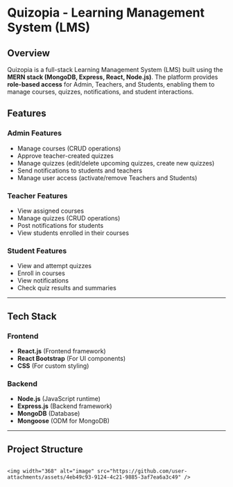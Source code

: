 # Quizopia - Learning Management System (LMS)

## Overview
Quizopia is a full-stack Learning Management System (LMS) built using the **MERN stack (MongoDB, Express, React, Node.js)**. The platform provides **role-based access** for Admin, Teachers, and Students, enabling them to manage courses, quizzes, notifications, and student interactions.

## Features

### Admin Features
- Manage courses (CRUD operations)
- Approve teacher-created quizzes
- Manage quizzes (edit/delete upcoming quizzes, create new quizzes)
- Send notifications to students and teachers
- Manage user access (activate/remove Teachers and Students)

### Teacher Features
- View assigned courses
- Manage quizzes (CRUD operations)
- Post notifications for students
- View students enrolled in their courses

### Student Features
- View and attempt quizzes
- Enroll in courses
- View notifications
- Check quiz results and summaries

---

## Tech Stack

### Frontend
- **React.js** (Frontend framework)
- **React Bootstrap** (For UI components)
- **CSS** (For custom styling)

### Backend
- **Node.js** (JavaScript runtime)
- **Express.js** (Backend framework)
- **MongoDB** (Database)
- **Mongoose** (ODM for MongoDB)

---

## Project Structure

```

<img width="368" alt="image" src="https://github.com/user-attachments/assets/4eb49c93-9124-4c21-9885-3af7ea6a3c49" />






